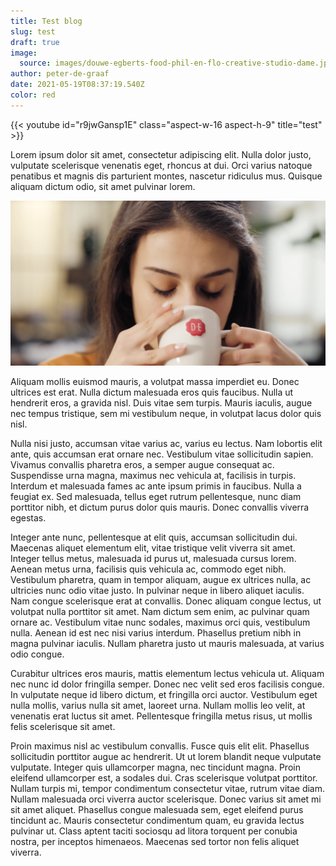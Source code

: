 ```yaml
---
title: Test blog
slug: test
draft: true
image:
  source: images/douwe-egberts-food-phil-en-flo-creative-studio-dame.jpg
author: peter-de-graaf
date: 2021-05-19T08:37:19.540Z
color: red
---
```

{{< youtube id="r9jwGansp1E" class="aspect-w-16 aspect-h-9" title="test" >}}

Lorem ipsum dolor sit amet, consectetur adipiscing elit. Nulla dolor justo, vulputate scelerisque venenatis eget, rhoncus at dui. Orci varius natoque penatibus et magnis dis parturient montes, nascetur ridiculus mus. Quisque aliquam dictum odio, sit amet pulvinar lorem.

![](images/douwe-egberts-food-phil-en-flo-creative-studio-dame.jpg)

 Aliquam mollis euismod mauris, a volutpat massa imperdiet eu. Donec ultrices est erat. Nulla dictum malesuada eros quis faucibus. Nulla ut hendrerit eros, a gravida nisl. Duis vitae sem turpis. Mauris iaculis, augue nec tempus tristique, sem mi vestibulum neque, in volutpat lacus dolor quis nisl.

Nulla nisi justo, accumsan vitae varius ac, varius eu lectus. Nam lobortis elit ante, quis accumsan erat ornare nec. Vestibulum vitae sollicitudin sapien. Vivamus convallis pharetra eros, a semper augue consequat ac. Suspendisse urna magna, maximus nec vehicula at, facilisis in turpis. Interdum et malesuada fames ac ante ipsum primis in faucibus. Nulla a feugiat ex. Sed malesuada, tellus eget rutrum pellentesque, nunc diam porttitor nibh, et dictum purus dolor quis mauris. Donec convallis viverra egestas.

Integer ante nunc, pellentesque at elit quis, accumsan sollicitudin dui. Maecenas aliquet elementum elit, vitae tristique velit viverra sit amet. Integer tellus metus, malesuada id purus ut, malesuada cursus lorem. Aenean metus urna, facilisis quis vehicula ac, commodo eget nibh. Vestibulum pharetra, quam in tempor aliquam, augue ex ultrices nulla, ac ultricies nunc odio vitae justo. In pulvinar neque in libero aliquet iaculis. Nam congue scelerisque erat at convallis. Donec aliquam congue lectus, ut volutpat nulla porttitor sit amet. Nam dictum sem enim, ac pulvinar quam ornare ac. Vestibulum vitae nunc sodales, maximus orci quis, vestibulum nulla. Aenean id est nec nisi varius interdum. Phasellus pretium nibh in magna pulvinar iaculis. Nullam pharetra justo ut mauris malesuada, at varius odio congue.

Curabitur ultrices eros mauris, mattis elementum lectus vehicula ut. Aliquam nec nunc id dolor fringilla semper. Donec nec velit sed eros facilisis congue. In vulputate neque id libero dictum, et fringilla orci auctor. Vestibulum eget nulla mollis, varius nulla sit amet, laoreet urna. Nullam mollis leo velit, at venenatis erat luctus sit amet. Pellentesque fringilla metus risus, ut mollis felis scelerisque sit amet.

Proin maximus nisl ac vestibulum convallis. Fusce quis elit elit. Phasellus sollicitudin porttitor augue ac hendrerit. Ut ut lorem blandit neque vulputate vulputate. Integer quis ullamcorper magna, nec tincidunt magna. Proin eleifend ullamcorper est, a sodales dui. Cras scelerisque volutpat porttitor. Nullam turpis mi, tempor condimentum consectetur vitae, rutrum vitae diam. Nullam malesuada orci viverra auctor scelerisque. Donec varius sit amet mi sit amet aliquet. Phasellus congue malesuada sem, eget eleifend purus tincidunt ac. Mauris consectetur condimentum quam, eu gravida lectus pulvinar ut. Class aptent taciti sociosqu ad litora torquent per conubia nostra, per inceptos himenaeos. Maecenas sed tortor non felis aliquet viverra.